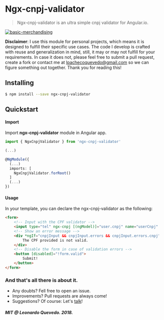 # Ngx-cnpj-validator

> Ngx-cnpj-validator is an ultra simple cnpj validator for Angular.io.

[![basic-merchandising](https://imgur.com/LNOYczf.png)](https://github.com/leopq)

**Disclaimer**: I use this module for personal projects, which means it is designed to fulfill their specific use cases. The code I develop is crafted with reuse and generalization in mind, still, it may or may not fulfill for your requirements. In case it does not, please feel free to submit a pull request, create a fork or contact me at lpachecoquevedo@gmail.com so we can figure something out together. Thank you for reading this!

## Installing

```sh
$ npm install --save ngx-cnpj-validator
```

## Quickstart

#### Import

Import **ngx-cnpj-validator** module in Angular app.

```typescript
import { NgxCnpjValidator } from 'ngx-cnpj-validator'

(...)

@NgModule({
  (...)
  imports: [
    NgxCnpjValidator.forRoot()
  ]
  (...)
})
```

#### Usage

In your template, you can declare the ngx-cnpj-validator as the following:
```html
<form>
    <!-- Input with the CPF validator -->
    <input type="tel" ngx-cnpj [(ngModel)]="user.cnpj" name="userCnpj" #cnpjInput >
    <!-- Show an error message -->
    <div *ngIf="cnpjInput && cnpjInput.errors && cnpjInput.errors.cnpj">
        The CPF provided is not valid.
    </div>
    <!-- Disable the form in case of validation errors -->
    <button [disabled]="!form.valid">
        Submit!
    </button>
</form>

```

### And that's all there is about it.
* Any doubts? Fell free to open an issue.
* Improvements? Pull requests are always come!
* Suggestions? Of course: Let's [talk](https://twitter.com/leopq)!

##### MIT @ Leonardo Quevedo. 2018.